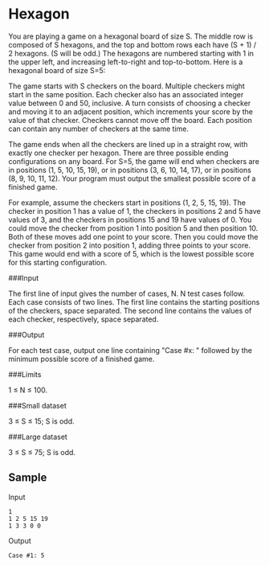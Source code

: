 Hexagon
=======


You are playing a game on a hexagonal board of size S. The middle row is composed of S hexagons, and the top and bottom rows each have (S + 1) / 2 hexagons. (S will be odd.) The hexagons are numbered starting with 1 in the upper left, and increasing left-to-right and top-to-bottom. Here is a hexagonal board of size S=5:

The game starts with S checkers on the board. Multiple checkers might start in the same position. Each checker also has an associated integer value between 0 and 50, inclusive. A turn consists of choosing a checker and moving it to an adjacent position, which increments your score by the value of that checker. Checkers cannot move off the board. Each position can contain any number of checkers at the same time.

The game ends when all the checkers are lined up in a straight row, with exactly one checker per hexagon. There are three possible ending configurations on any board. For S=5, the game will end when checkers are in positions (1, 5, 10, 15, 19), or in positions (3, 6, 10, 14, 17), or in positions (8, 9, 10, 11, 12). Your program must output the smallest possible score of a finished game.

For example, assume the checkers start in positions (1, 2, 5, 15, 19). The checker in position 1 has a value of 1, the checkers in positions 2 and 5 have values of 3, and the checkers in positions 15 and 19 have values of 0. You could move the checker from position 1 into position 5 and then position 10. Both of these moves add one point to your score. Then you could move the checker from position 2 into position 1, adding three points to your score. This game would end with a score of 5, which is the lowest possible score for this starting configuration.

###Input

The first line of input gives the number of cases, N. N test cases follow. Each case consists of two lines. The first line contains the starting positions of the checkers, space separated. The second line contains the values of each checker, respectively, space separated.

###Output

For each test case, output one line containing "Case #x: " followed by the minimum possible score of a finished game.

###Limits

1 ≤ N ≤ 100.

###Small dataset

3 ≤ S ≤ 15; S is odd.

###Large dataset

3 ≤ S ≤ 75; S is odd.

Sample
------

Input

	1
	1 2 5 15 19
	1 3 3 0 0


Output

	Case #1: 5